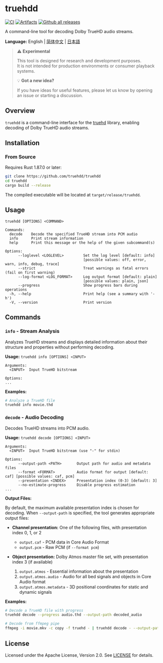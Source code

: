 # truehdd
[![CI](https://github.com/truehdd/truehdd/workflows/CI/badge.svg)](https://github.com/truehdd/truehdd/actions/workflows/ci.yml)
[![Artifacts](https://github.com/truehdd/truehdd/workflows/Artifacts/badge.svg)](https://github.com/truehdd/truehdd/actions/workflows/release.yml)
[![Github all releases](https://img.shields.io/github/downloads/truehdd/truehdd/total.svg)](https://GitHub.com/truehdd/truehdd/releases/)

A command-line tool for decoding Dolby TrueHD audio streams.

**Language:** English | [简体中文](README.zh-CN.md) | [日本語](README.ja.md)

> ⚠️ **Experimental** 
> 
> This tool is designed for research and development purposes.  
> It is not intended for production environments or consumer playback systems.
> 
> 💡 **Got a new idea?**  
> 
> If you have ideas for useful features, please let us know by opening an issue or starting a discussion.


## Overview

`truehdd` is a command-line interface for the [truehd](truehd/) library, enabling decoding of Dolby TrueHD audio streams.

## Installation

### From Source

Requires Rust 1.87.0 or later:

```bash
git clone https://github.com/truehdd/truehdd
cd truehdd
cargo build --release
```

The compiled executable will be located at `target/release/truehdd`.

## Usage

```
truehdd [OPTIONS] <COMMAND>

Commands:
  decode    Decode the specified TrueHD stream into PCM audio
  info      Print stream information
  help      Print this message or the help of the given subcommand(s)

Options:
      --loglevel <LOGLEVEL>         Set the log level [default: info]
                                    [possible values: off, error, warn, info, debug, trace]
      --strict                      Treat warnings as fatal errors (fail on first warning)
      --log-format <LOG_FORMAT>     Log output format [default: plain]
                                    [possible values: plain, json]
      --progress                    Show progress bars during operations
  -h, --help                        Print help (see a summary with '-h')
  -V, --version                     Print version
```

## Commands

### `info` - Stream Analysis

Analyzes TrueHD streams and displays detailed information about their structure and properties without performing decoding.

**Usage:** `truehdd info [OPTIONS] <INPUT>`

```
Arguments:
  <INPUT>  Input TrueHD bitstream

Options:
...
```

**Examples:**
```bash
# Analyze a TrueHD file
truehdd info movie.thd
```

### `decode` - Audio Decoding

Decodes TrueHD streams into PCM audio.

**Usage:** `truehdd decode [OPTIONS] <INPUT>`

```
Arguments:
  <INPUT>  Input TrueHD bitstream (use "-" for stdin)

Options:
      --output-path <PATH>       Output path for audio and metadata files
      --format <FORMAT>          Audio format for output [default: caf] [possible values: caf, pcm]
      --presentation <INDEX>     Presentation index (0-3) [default: 3]
      --no-estimate-progress     Disable progress estimation
...
```

**Output Files:**

By default, the maximum available presentation index is chosen for decoding.
When `--output-path` is specified, the tool generates appropriate output files:

- **Channel presentation:** One of the following files, with presentation index 0, 1, or 2
  - `output.caf` - PCM data in Core Audio Format
  - `output.pcm` - Raw PCM (if `--format pcm`)


- **Object presentation:** Dolby Atmos master file set, with presentation index 3 (if available)
  1. `output.atmos` - Essential information about the presentation
  2. `output.atmos.audio` - Audio for all bed signals and objects in Core Audio format
  3. `output.atmos.metadata` - 3D positional coordinates for static and dynamic signals

**Examples:**
```bash
# Decode a TrueHD file with progress
truehdd decode --progress audio.thd --output-path decoded_audio

# Decode from ffmpeg pipe
ffmpeg -i movie.mkv -c copy -f truehd - | truehdd decode - --output-path audio
```

## License

Licensed under the Apache License, Version 2.0. See [LICENSE](LICENSE) for details.